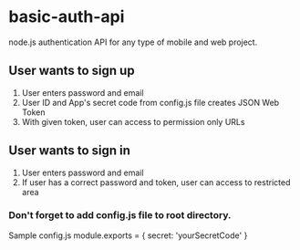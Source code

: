 # basic-auth-api

node.js authentication API for any type of mobile and web project.

## User wants to sign up

1) User enters password and email
2) User ID and App's secret code from config.js file creates JSON Web Token
3) With given token, user can access to permission only URLs


## User wants to sign in

1) User enters password and email
2) If user has a correct password and token, user can access to restricted area

### Don't forget to add config.js file to root directory.

Sample config.js
module.exports = {
    secret: 'yourSecretCode'
}
